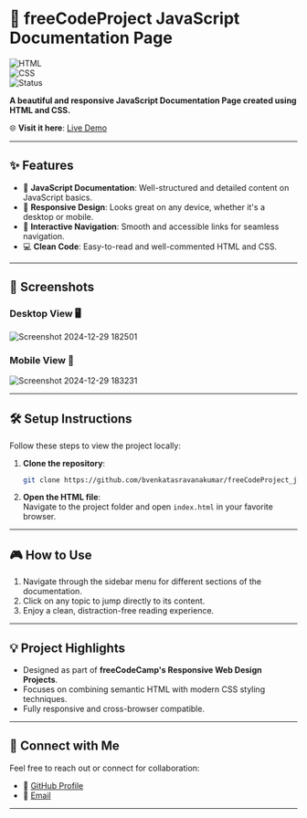 # 🎨 **freeCodeProject JavaScript Documentation Page**  

![HTML](https://img.shields.io/badge/HTML-5-orange)  
![CSS](https://img.shields.io/badge/CSS-3-blue)  
![Status](https://img.shields.io/badge/Status-Completed-brightgreen)  

**A beautiful and responsive JavaScript Documentation Page created using HTML and CSS.**  

🌐 **Visit it here**: [Live Demo]([https://bvenkatasravankumar.github.io/freeCodeProject_javaScripteDocumentationPage/](https://bvenkatasravankumar.github.io/freeCodeProject_javaScripteDocumentationPage/))

---

## ✨ **Features**

- 📖 **JavaScript Documentation**: Well-structured and detailed content on JavaScript basics.  
- 🎨 **Responsive Design**: Looks great on any device, whether it's a desktop or mobile.  
- 🌟 **Interactive Navigation**: Smooth and accessible links for seamless navigation.  
- 💻 **Clean Code**: Easy-to-read and well-commented HTML and CSS.  

---

## 📸 **Screenshots**  

### Desktop View 🖥️  
![Screenshot 2024-12-29 182501](https://github.com/user-attachments/assets/29589930-8c5b-4961-a9d5-da3a878739ba)


### Mobile View 📱  
![Screenshot 2024-12-29 183231](https://github.com/user-attachments/assets/c5c01fc2-ffcc-4c52-af5f-5a4aa767efc9)


---

## 🛠️ **Setup Instructions**

Follow these steps to view the project locally:  

1. **Clone the repository**:  
   ```bash
   git clone https://github.com/bvenkatasravanakumar/freeCodeProject_javaScripteDocumentationPage.git
   ```
   
2. **Open the HTML file**:  
   Navigate to the project folder and open `index.html` in your favorite browser.
---

## 🎮 **How to Use**

1. Navigate through the sidebar menu for different sections of the documentation.  
2. Click on any topic to jump directly to its content.  
3. Enjoy a clean, distraction-free reading experience.  
---

## 💡 **Project Highlights**

- Designed as part of **freeCodeCamp's Responsive Web Design Projects**.  
- Focuses on combining semantic HTML with modern CSS styling techniques.  
- Fully responsive and cross-browser compatible.
---

## 🔗 **Connect with Me**  

Feel free to reach out or connect for collaboration:  

- 💼 [GitHub Profile](https://github.com/bvenkatasravanakumar)  
- 📧 [Email](mailto:venkatsravankumar2001@gmail.com)  
---
